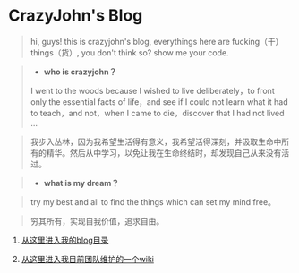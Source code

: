 
CrazyJohn's Blog
===
> hi, guys! this is crazyjohn's blog, everythings here are fucking（干） things（货）, you don't think so? show me your code.

> - **who is crazyjohn？**
> 
> I went to the woods because I wished to live deliberately，to front only the essential facts of life，and see if I could not learn what it had to teach，and not，when I came to die，discover that I had not lived …

> 我步入丛林，因为我希望生活得有意义，我希望活得深刻，并汲取生命中所有的精华。然后从中学习，以免让我在生命终结时，却发现自己从来没有活过。

> - **what is my dream？**

> try my best and all to find the things which can set my mind free。

> 穷其所有，实现自我价值，追求自由。




1. [从这里进入我的blog目录](http://crazyjohn.github.io)

2. [从这里进入我目前团队维护的一个wiki](https://github.com/serverBiatch/teamWiki/issues)


